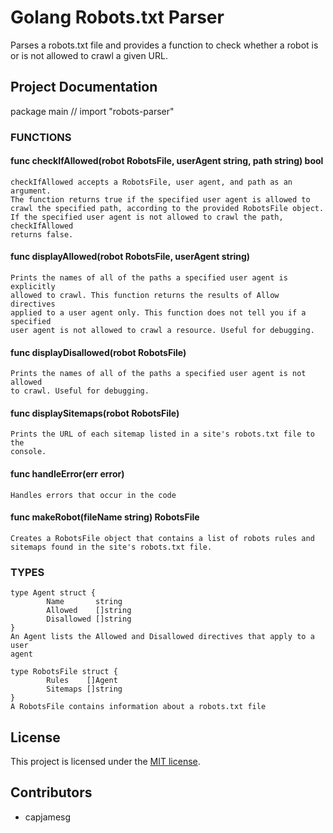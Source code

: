 # Golang Robots.txt Parser

Parses a robots.txt file and provides a function to check whether a robot is or is not allowed to crawl a given URL.

## Project Documentation

package main // import "robots-parser"


### FUNCTIONS

#### func checkIfAllowed(robot RobotsFile, userAgent string, path string) bool
    checkIfAllowed accepts a RobotsFile, user agent, and path as an argument.
    The function returns true if the specified user agent is allowed to
    crawl the specified path, according to the provided RobotsFile object.
    If the specified user agent is not allowed to crawl the path, checkIfAllowed
    returns false.

#### func displayAllowed(robot RobotsFile, userAgent string)
    Prints the names of all of the paths a specified user agent is explicitly
    allowed to crawl. This function returns the results of Allow directives
    applied to a user agent only. This function does not tell you if a specified
    user agent is not allowed to crawl a resource. Useful for debugging.

#### func displayDisallowed(robot RobotsFile)
    Prints the names of all of the paths a specified user agent is not allowed
    to crawl. Useful for debugging.

#### func displaySitemaps(robot RobotsFile)
    Prints the URL of each sitemap listed in a site's robots.txt file to the
    console.

#### func handleError(err error)
    Handles errors that occur in the code

#### func makeRobot(fileName string) RobotsFile
    Creates a RobotsFile object that contains a list of robots rules and
    sitemaps found in the site's robots.txt file.


### TYPES

    type Agent struct {
            Name       string
            Allowed    []string
            Disallowed []string
    }
    An Agent lists the Allowed and Disallowed directives that apply to a user
    agent

    type RobotsFile struct {
            Rules    []Agent
            Sitemaps []string
    }
    A RobotsFile contains information about a robots.txt file

## License

This project is licensed under the [MIT license](LICENSE).

## Contributors

- capjamesg